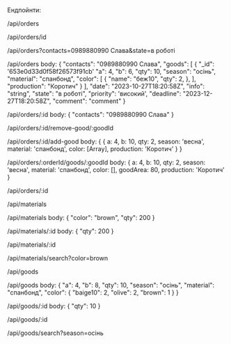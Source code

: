 Ендпойнти:

<!-- ЗАМОВЛЕННЯ -->

<!-- GET: Отримати всі замовлення -->

/api/orders

<!-- GET: Отримати одне замовлення -->

/api/orders/id

<!-- GET: Пошук за параметрами -->

/api/orders?contacts=0989880990 Слава&state=в роботі

<!-- POST: Додати нове замовлення -->

/api/orders
body:
{
"contacts": "0989880990 Слава",
"goods": [
{
"\_id": '653e0d33d0f58f26573f91cb'
"a": 4,
"b": 6,
"qty": 10,
"season": "осінь",
"material": "спанбонд",
"color": [
{
"name": "беж10",
"qty": 2,
},
],
"production": "Коротич"
}
],
"date": "2023-10-27T18:20:58Z",
"info": "string",
"state": "в роботі",
"priority": 'високий',
"deadline": "2023-12-27T18:20:58Z",
"comment": "comment"
}

<!-- PUT: Оновити існуюче замовлення -->

/api/orders/:id
body:
{
"contacts": "0989880990 Слава"
}

<!-- PUT: видалити товар із замовлення -->
/api/orders/:id/remove-good/:goodId

<!-- PUT: додати товар до замовлення -->
/api/orders/:id/add-good
body:
{
    {
      a: 4,
      b: 10,
      qty: 2,
      season: 'весна',
      material: 'спанбонд',
      color: [Array],
      production: 'Коротич'
    }
}

<!-- PUT: редагувати товар в замовленні -->
/api/orders/:orderId/goods/:goodId
body: {
      a: 4,
      b: 10,
      qty: 2,
      season: 'весна',
      material: 'спанбонд',
      color: [],
      goodArea: 80,
      production: 'Коротич'
    }

<!-- DELETE: Видалити замовлення -->

/api/orders/:id

<!-- ЗАЛИШКИ МАТЕРІАЛІВ -->

<!-- GET: Отримати всі матеріали -->

/api/materials

<!-- POST: Додати новий матеріал -->

/api/materials
body:
{
"color": "brown",
"qty": 200
}

<!-- PUT: Оновити існуючий матеріал -->

/api/materials/:id
body:
{
"qty": 200
}

<!-- DELETE: Видалити матеріал -->

/api/materials/:id

<!-- GET: Пошук матеріалів за параметрами -->

/api/materials/search?color=brown

<!-- ТОВАРИ НА СКЛАДІ -->

<!-- GET: Отримати всі товари -->

/api/goods

<!-- POST: Додати новий товар -->

/api/goods
body:
{
"a": 4,
"b": 8,
"qty": 10,
"season": "осінь",
"material": "спанбонд",
"color": {
"baige10": 2,
"olive": 2,
"brown": 1
}
}

<!-- PUT: Оновити існуючий товар -->

/api/goods/:id
body:
{
"qty": 10
}

<!-- DELETE: Видалити товар -->

/api/goods/:id

<!-- GET: Пошук товарів за параметрами -->

/api/goods/search?season=осінь
